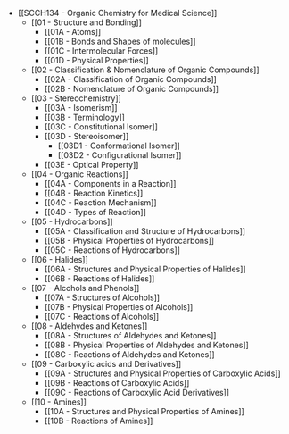 - [[SCCH134 - Organic Chemistry for Medical Science]]
	- [[01 - Structure and Bonding]]
	    - [[01A - Atoms]]
	    - [[01B - Bonds and Shapes of molecules]]
	    - [[01C - Intermolecular Forces]]
	    - [[01D - Physical Properties]]
	- [[02 - Classification & Nomenclature of Organic Compounds]]
	    - [[02A - Classification of Organic Compounds]]
	    - [[02B - Nomenclature of Organic Compounds]]
	- [[03 - Stereochemistry]]
	    - [[03A - Isomerism]]
	    - [[03B - Terminology]]
	    - [[03C - Constitutional Isomer]]
	    - [[03D - Stereoisomer]]
	        - [[03D1 - Conformational Isomer]]
	        - [[03D2 - Configurational Isomer]]
	    - [[03E - Optical Property]]
	- [[04 - Organic Reactions]]
	    - [[04A - Components in a Reaction]]
	    - [[04B - Reaction Kinetics]]
	    - [[04C - Reaction Mechanism]]
	    - [[04D - Types of Reaction]]
	- [[05 - Hydrocarbons]]
	    - [[05A - Classification and Structure of Hydrocarbons]]
	    - [[05B - Physical Properties of Hydrocarbons]]
	    - [[05C - Reactions of Hydrocarbons]]
	- [[06 - Halides]]
	    - [[06A - Structures and Physical Properties of Halides]]
	    - [[06B - Reactions of Halides]]
	- [[07 - Alcohols and Phenols]]
	    - [[07A - Structures of Alcohols]]
	    - [[07B - Physical Properties of Alcohols]]
	    - [[07C - Reactions of Alcohols]]
	- [[08 - Aldehydes and Ketones]]
	    - [[08A - Structures of Aldehydes and Ketones]]
	    - [[08B - Physical Properties of Aldehydes and Ketones]]
	    - [[08C - Reactions of Aldehydes and Ketones]]
	- [[09 - Carboxylic acids and Derivatives]]
	    - [[09A - Structures and Physical Properties of Carboxylic Acids]]
	    - [[09B - Reactions of Carboxylic Acids]]
	    - [[09C - Reactions of Carboxylic Acid Derivatives]]
	- [[10 - Amines]]
	    - [[10A - Structures and Physical Properties of Amines]]
	    - [[10B - Reactions of Amines]]
